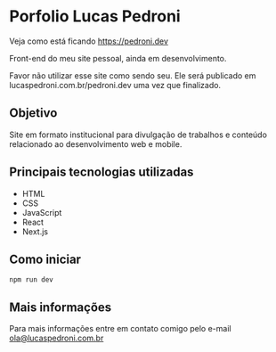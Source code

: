 # Porfolio Lucas Pedroni

Veja como está ficando https://pedroni.dev

Front-end do meu site pessoal, ainda em desenvolvimento.

Favor não utilizar esse site como sendo seu. Ele será publicado em lucaspedroni.com.br/pedroni.dev uma vez que finalizado. 

## Objetivo

Site em formato institucional para divulgação de trabalhos e conteúdo relacionado ao desenvolvimento web e mobile.

## Principais tecnologias utilizadas
* HTML
* CSS
* JavaScript
* React
* Next.js

## Como iniciar

`npm run dev`

## Mais informações

Para mais informações entre em contato comigo pelo e-mail ola@lucaspedroni.com.br
